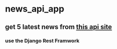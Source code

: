 # news_api_app
## get 5 latest news from [this api site]( https://feeds.npr.org/1004/feed.json)<br/>
 ### use the Django Rest Framwork
